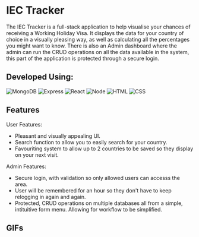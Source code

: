 # **IEC Tracker**

The IEC Tracker is a full-stack application to help visualise your chances of receiving a Working Holiday Visa. It displays the data for your country of choice in a visually pleasing way, as well as calculating all the percentages you might want to know. There is also an Admin dashboard where the admin can run the CRUD operations on all the data available in the system, this part of the application is protected through a secure login.

## Developed Using:
<img alt="MongoDB" src ="https://img.shields.io/badge/MongoDB-4EA94B?style=for-the-badge&logo=mongodb&logoColor=white"/>
<img alt="Express" src ="https://img.shields.io/badge/Express.js-000000?style=for-the-badge&logo=express&logoColor=white"/>
<img alt="React" src="https://img.shields.io/badge/React-20232A?style=for-the-badge&logo=react&logoColor=61DAFB" />
<img alt="Node" src ="https://img.shields.io/badge/Node.js-339933?style=for-the-badge&logo=nodedotjs&logoColor=white"/>
<img alt="HTML" src="https://img.shields.io/badge/HTML5-E34F26?style=for-the-badge&logo=html5&logoColor=white" />
<img alt="CSS" src="https://img.shields.io/badge/CSS3-1572B6?style=for-the-badge&logo=css3&logoColor=white" />

## **Features**
User Features:
- Pleasant and visually appealing UI.
- Search function to allow you to easily search for your country.
- Favouriting system to allow up to 2 countries to be saved so they display on your next visit.

Admin Features:
- Secure login, with validation so only allowed users can accesss the area.
- User will be remembered for an hour so they don't have to keep relogging in again and again.
- Protected, CRUD operations on multiple databases all from a simple, intituitive form menu. Allowing for workflow to be simplified.
## **GIFs**

